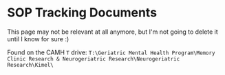 # SOP Tracking Documents

This page may not be relevant at all anymore, but I'm not going to delete it until I know for sure :)

Found on the CAMH `T` drive: `T:\Geriatric Mental Health Program\Memory Clinic Research & Neurogeriatric Research\Neurogeriatric Research\Kimel\`
